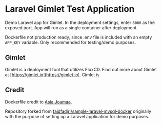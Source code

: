 # Laravel Gimlet Test Application

Demo Laravel app for Gimlet. In the deployment settings, enter `8000` as the exposed port. App will run as a single container after deployment.

Dockerfile not production ready, since .env file is included with an empty `APP_KEY` variable. Only recommended for testing/demo purposes.

## Gimlet

Gimlet is a deployment tool that utilizes FluxCD. Find out more about Gimlet at [https://gimlet.io](https://gimlet.io). Gimlet is 

## Credit

Dockerfile credit to [Asia Joumaa](https://medium.com/@asia.joumaa/deploy-a-laravel-app-into-a-docker-container-af96ac58411d).

Repository forked from [faidfadjri/sample-laravel-mysql-docker](https://github.com/faidfadjri/sample-laravel-mysql-docker) originally with the purpose of setting up a Laravel application for demo purposes.
